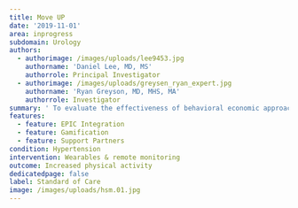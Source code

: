 ```yaml
---
title: Move UP
date: '2019-11-01'
area: inprogress
subdomain: Urology
authors:
  - authorimage: /images/uploads/lee9453.jpg
    authorname: 'Daniel Lee, MD, MS'
    authorrole: Principal Investigator
  - authorimage: /images/uploads/greysen_ryan_expert.jpg
    authorname: 'Ryan Greyson, MD, MHS, MA'
    authorrole: Investigator
summary: ' To evaluate the effectiveness of behavioral economic approaches to increase patient mobility and reduce mobility disability and postoperative complications.'
features:
  - feature: EPIC Integration
  - feature: Gamification
  - feature: Support Partners
condition: Hypertension
intervention: Wearables & remote monitoring
outcome: Increased physical activity
dedicatedpage: false
label: Standard of Care 
image: /images/uploads/hsm.01.jpg
---
```


